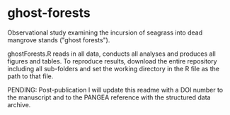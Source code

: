 # ghost-forests

Observational study examining the incursion of seagrass into dead mangrove stands ("ghost forests"). 

ghostForests.R reads in all data, conducts all analyses and produces all figures and tables. To reproduce results, download the entire repository including all sub-folders and set the working directory in the R file as the path to that file.

PENDING: Post-publication I will update this readme with a DOI number to the manuscript and to the PANGEA reference with the structured data archive.
